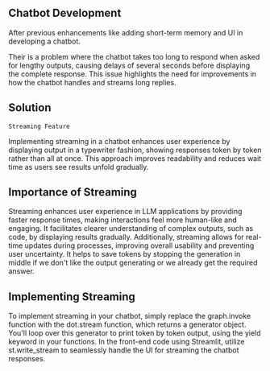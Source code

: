 ## Chatbot Development
After previous enhancements like adding short-term memory and UI in developing a chatbot. 

Their is a problem where the chatbot takes too long to respond when asked for lengthy outputs, causing delays of several seconds before displaying the complete response. This issue highlights the need for improvements in how the chatbot handles and streams long replies.

## Solution
    Streaming Feature
Implementing streaming in a chatbot enhances user experience by displaying output in a typewriter fashion, showing responses token by token rather than all at once. 
This approach improves readability and reduces wait time as users see results unfold gradually. 

## Importance of Streaming
Streaming enhances user experience in LLM applications by providing faster response times, making interactions feel more human-like and engaging. It facilitates clearer understanding of complex outputs, such as code, by displaying results gradually. Additionally, streaming allows for real-time updates during processes, improving overall usability and preventing user uncertainty.  It helps to save tokens by stopping the generation in middle if we don't like the output generating or we already get the required answer. 

## Implementing Streaming
To implement streaming in your chatbot, simply replace the graph.invoke function with the dot.stream function, which returns a generator object. You'll loop over this generator to print token by token output, using the yield keyword in your functions. In the front-end code using Streamlit, utilize st.write_stream to seamlessly handle the UI for streaming the chatbot responses.
